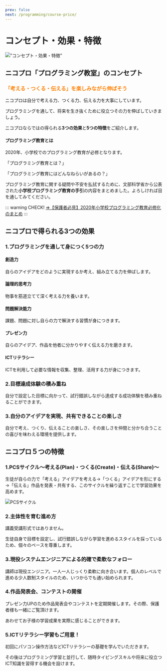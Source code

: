 ```yaml
---
prev: false
next: /programming/course-price/
---
```

# コンセプト・効果・特徴
<img src="/img/merit.jpg" alt=”コンセプト・効果・特徴” />

## ニコプロ「プログラミング教室」のコンセプト
### <font color="#ff8000">「考える・つくる・伝える」を楽しみながら伸ばそう</font>

ニコプロは自分で考える力、つくる力、伝える力を大事にしています。

プログラミングを通して、将来を生き抜くために役立つその力を伸ばしていきましょう。

ニコプロならではの得られる**3つの効果**と**5つの特徴**をご紹介します。

#### プログラミング教育とは
2020年、小学校でのプログラミング教育が必修となります。

「プログラミング教育とは？」

「プログラミング教育にはどんなねらいがあるの？」

プログラミング教育に関する疑問や不安を払拭するために、文部科学省から公表された**小学校プログラミング教育の手引**の内容をまとめました。よろしければ目を通してみてください。

::: warning CHECK!
[⇒【保護者必見】2020年小学校プログラミング教育必修化のまとめ](https://nicopro.site/2020-programming-primary-school/)
:::

## ニコプロで得られる3つの効果
### 1.プログラミングを通して身につく5つの力
#### 創造力
自らのアイデアをどのように実現するか考え、組み立てる力を伸ばします。

#### 論理的思考力
物事を筋道立てて深く考える力を養います。

#### 問題解決能力
課題、問題に対し自らの力で解決する習慣が身につきます。

#### プレゼン力
自らのアイデア、作品を他者に分かりやすく伝える力を磨きます。

#### ICTリテラシー
ICTを利用して必要な情報を収集、整理、活用する力が身につきます。

### 2.目標達成体験の積み重ね
自分で設定した目標に向かって、試行錯誤しながら達成する成功体験を積み重ねることができます。

### 3.自分のアイデアを実現、共有できることの楽しさ
自分で考え、つくり、伝えることの楽しさ、その楽しさを仲間と分かち合うことの喜びを味わえる環境を提供します。

## ニコプロ５つの特徴
### 1.PCSサイクル～考える(Plan)・つくる(Create)・伝える(Share)～
生徒が自らの力で「考える」アイデアを考える→「つくる」アイデアを形にする→「伝える」作品を発表・共有する、このサイクルを繰り返すことで学習効果を高めます。

<img src="/img/merit-PCS.png" alt="PCSサイクル"/>

### 2.主体性を育む進め方
講義受講形式ではありません。

生徒自身で目標を設定し、試行錯誤しながら学習を進めるスタイルを採っているため、個々のペースを尊重します。

### 3.現役システムエンジニアによる的確で柔軟なフォロー
講師は現役エンジニア。一人一人じっくり柔軟に向き合います。個人のレベルで進める少人数制スタイルのため、いつからでも通い始められます。

### 4.作品発表会、コンテストの開催
プレゼン力UPのため作品発表会やコンテストを定期開催します。その際、保護者様も一緒にご覧頂けます。

あわせてお子様の学習成果を実際に感じることができます。

### 5.ICTリテラシー学習もご用意！
初回にパソコン操作方法などICTリテラシーの基礎を学んでいただきます。

その後はプログラミング学習と並行して、随時タイピングスキルや将来に役立つICT知識を習得する機会を設けます。
